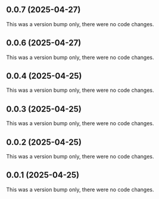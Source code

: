 ## 0.0.7 (2025-04-27)

This was a version bump only, there were no code changes.

## 0.0.6 (2025-04-27)

This was a version bump only, there were no code changes.

## 0.0.4 (2025-04-25)

This was a version bump only, there were no code changes.

## 0.0.3 (2025-04-25)

This was a version bump only, there were no code changes.

## 0.0.2 (2025-04-25)

This was a version bump only, there were no code changes.

## 0.0.1 (2025-04-25)

This was a version bump only, there were no code changes.